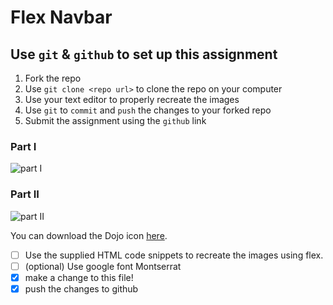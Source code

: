 # Flex Navbar

## Use `git` & `github` to set up this assignment

1. Fork the repo
2. Use `git clone <repo url>` to clone the repo on your computer
3. Use your text editor to properly recreate the images
4. Use `git` to `commit` and `push` the changes to your forked repo
5. Submit the assignment using the `github` link

### Part I

![part I](https://s3.amazonaws.com/General_V88/boomyeah2015/codingdojo/curriculum/content/chapter/Screen_Shot_2020-06-08_at_10.39.26_AM.png)

### Part II

![part II](https://s3.amazonaws.com/General_V88/boomyeah2015/codingdojo/curriculum/content/chapter/Screen_Shot_2020-06-08_at_10.39.36_AM.png)

You can download the Dojo icon [here](https://s3.amazonaws.com/General_V88/boomyeah2015/codingdojo/curriculum/content/chapter/dojo-icon.png).

- [ ] Use the supplied HTML code snippets to recreate the images using flex.
- [ ] (optional) Use google font Montserrat
- [x] make a change to this file!
- [x] push the changes to github
